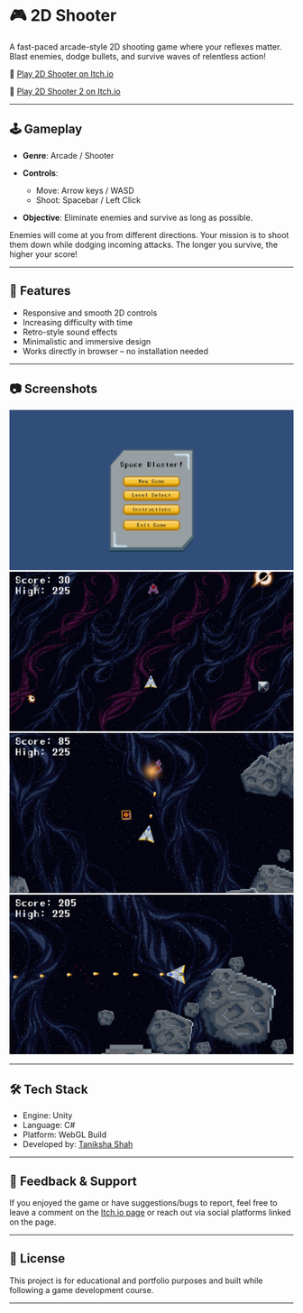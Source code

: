# 🎮 2D Shooter

A fast-paced arcade-style 2D shooting game where your reflexes matter. Blast enemies, dodge bullets, and survive waves of relentless action!

🔗 [Play 2D Shooter on Itch.io](https://taniksha-sh.itch.io/2d-shooter)

🔗 [Play 2D Shooter 2 on Itch.io](https://taniksha-sh.itch.io/2d-shooter-2)


---

## 🕹️ Gameplay

* **Genre**: Arcade / Shooter
* **Controls**:

  * Move: Arrow keys / WASD
  * Shoot: Spacebar / Left Click
* **Objective**: Eliminate enemies and survive as long as possible.

Enemies will come at you from different directions. Your mission is to shoot them down while dodging incoming attacks. The longer you survive, the higher your score!

---

## 🚀 Features

* Responsive and smooth 2D controls
* Increasing difficulty with time
* Retro-style sound effects
* Minimalistic and immersive design
* Works directly in browser – no installation needed

---

## 📷 Screenshots

![Menu](./Screenshots/menu.png)
![In-Game Action](./Screenshots/level1.png)
![In-Game Action](./Screenshots/level2.png)
![In-Game Action](./Screenshots/level3.png)

---

## 🛠️ Tech Stack

* Engine: Unity
* Language: C#
* Platform: WebGL Build
* Developed by: [Taniksha Shah](https://taniksha-sh.itch.io)

---

## 📢 Feedback & Support

If you enjoyed the game or have suggestions/bugs to report, feel free to leave a comment on the [Itch.io page](https://taniksha-sh.itch.io/2d-shooter-2) or reach out via social platforms linked on the page.

---

## 📄 License

This project is for educational and portfolio purposes and built while following a game development course.

---